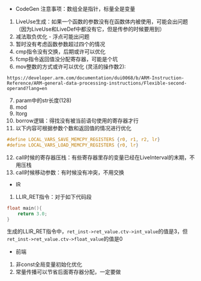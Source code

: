 - CodeGen
注意事项：数组全是指针，标量全是变量

1. LiveUse生成：如果一个函数的参数没有在函数体内被使用，可能会出问题（因为LiveUse和LiveDef中都没有它，但是传参的时候要用到）
2. 减法取负优化 - 浮点可能出问题
3. 暂时没有考虑函数参数超过四个的情况
4. cmp指令没有交换，后期或许可以优化
5. fcmp指令返回值没分配寄存器，可能是个坑
6. mov整数的方式或许可以优化 (灵活的操作数2):
```
https://developer.arm.com/documentation/dui0068/b/ARM-Instruction-Reference/ARM-general-data-processing-instructions/Flexible-second-operand?lang=en
```
7. param中的str长度(128)
8. mod
9. ltorg
10. borrow逻辑：得找没有被当前语句使用的寄存器才行
11. 以下内容可根据参数个数和返回值的情况进行优化
```c
#define LOCAL_VARS_SAVE_MEMCPY_REGISTERS {r0, r1, r2, lr}
#define LOCAL_VARS_LOAD_MEMCPY_REGISTERS {r0, lr}
```
12. call时候的寄存器压栈：有些寄存器里存的变量已经在LiveInterval的末期，不用压栈
13. call时候移动参数：有时候没有冲突，不用交换
- IR
1. LLIR_RET指令：对于如下代码段
```c
float main(){
    return 3.0;
}
```
生成的LLIR_RET指令中，`ret_inst->ret_value.ctv->int_value`的值是3，但`ret_inst->ret_value.ctv->float_value`的值是0
- 前端
1. 非const全局变量初始化优化
2. 常量传播可以节省后面寄存器分配，一定要做
